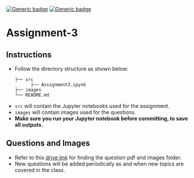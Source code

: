 [![Generic badge](https://img.shields.io/badge/DIP-Assignment:3-BLUE.svg)](https://shields.io/)
[![Generic badge](https://img.shields.io/badge/DUE-23:59hrs,02/11/2020-RED.svg)](https://shields.io/)

# Assignment-3

## Instructions
- Follow the directory structure as shown below: 
  ```
  ├── src           
        ├── Assignment3.ipynb
  ├── images    
  └── README.md
  ```
- `src` will contain the Jupyter notebooks used for the assignment.
- `images` will contain images used for the questions.
- **Make sure you run your Jupyter notebook before committing, to save all outputs.**

## Questions and Images
- Refer to this [drive link](https://drive.google.com/drive/folders/153ajbMSw4z8CW8p893wBjU9wKJRoNEeq?usp=sharing) for finding the question pdf and images folder.
- New questions will be added periodically as and when new topics are covered in the class.
